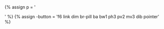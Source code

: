 {% assign p = '<p class="f5 f5-m f4-l mt2 lh-copy measure">' %}
{% assign -button = 'f6 link dim br-pill ba bw1 ph3 pv2 mv3 dib pointer' %}
